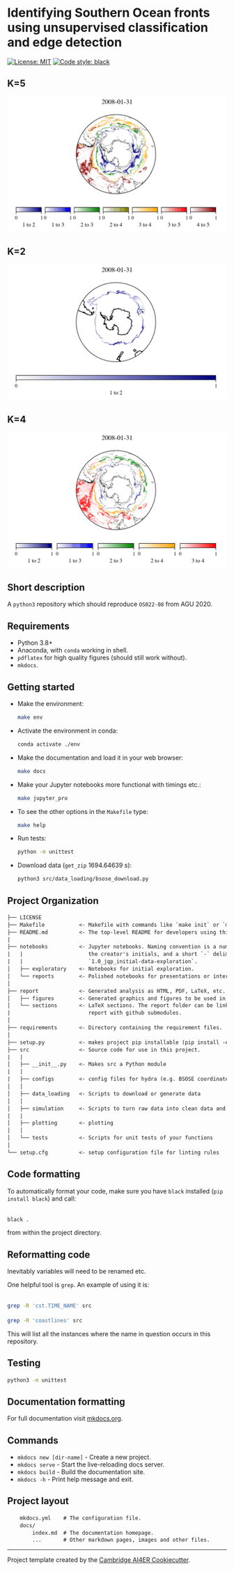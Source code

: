 # Identifying Southern Ocean fronts using unsupervised classification and edge detection

 [![License: MIT](https://img.shields.io/badge/License-MIT-blue.svg)](https://opensource.org/licenses/MIT)
 <a href="https://github.com/psf/black"><img alt="Code style: black" src="https://img.shields.io/badge/code%20style-black-000000.svg"></a>

## K=5

![I metric for K=5](gifs/boundaries-k5.gif)

## K=2

![I metric for K=2](gifs/boundaries-k2.gif)

## K=4

![I metric for K=4](gifs/boundaries-k4.gif)

## Short description

A `python3` repository which should reproduce `OS022-08` from AGU 2020.

## Requirements

- Python 3.8+
- Anaconda, with `conda` working in shell.
- `pdflatex` for high quality figures (should still work without).
- `mkdocs`.

## Getting started

- Make the environment:

    ```bash
    make env
    ```

- Activate the environment in conda:

     ```bash
     conda activate ./env
     ```

- Make the documentation and load it in your web browser:

    ```bash
    make docs
    ```

- Make your Jupyter notebooks more functional with timings etc.:

    ```bash
    make jupyter_pro
    ```

- To see the other options in the `Makefile` type:

    ```bash
    make help
    ```

- Run tests:

   ```bash
   python -m unittest
   ```

- Download data (`get_zip`  1694.64639 s):

   ```bash
   python3 src/data_loading/bsose_download.py
   ```

## Project Organization

```txt
├── LICENSE
├── Makefile           <- Makefile with commands like `make init` or `make lint-requirements`
├── README.md          <- The top-level README for developers using this project.
|
├── notebooks          <- Jupyter notebooks. Naming convention is a number (for ordering),
|   |                     the creator's initials, and a short `-` delimited description, e.g.
|   |                     `1.0_jqp_initial-data-exploration`.
│   ├── exploratory    <- Notebooks for initial exploration.
│   └── reports        <- Polished notebooks for presentations or intermediate results.
│
├── report             <- Generated analysis as HTML, PDF, LaTeX, etc.
│   ├── figures        <- Generated graphics and figures to be used in reporting
│   └── sections       <- LaTeX sections. The report folder can be linked to your overleaf
|                         report with github submodules.
│
├── requirements       <- Directory containing the requirement files.
│
├── setup.py           <- makes project pip installable (pip install -e .) so src can be imported
├── src                <- Source code for use in this project.
|   |
│   ├── __init__.py    <- Makes src a Python module
|   |
|   ├── configs        <- config files for hydra (e.g. BSOSE coordinates)
│   │
│   ├── data_loading   <- Scripts to download or generate data
│   │
│   ├── simulation     <- Scripts to turn raw data into clean data and features for modeling
|   |
│   ├── plotting       <- plotting
│   │
│   └── tests          <- Scripts for unit tests of your functions
│
└── setup.cfg          <- setup configuration file for linting rules
```

## Code formatting

To automatically format your code, make sure you
have `black` installed (`pip install black`) and call:

```bash

black . 
```

from within the project directory.

## Reformatting code

Inevitably variables will need to be renamed etc.

One helpful tool is `grep`. An example of using it is:

```bash

grep -R 'cst.TIME_NAME' src

grep -R 'coastlines' src
```

This will list all the instances where the name in question occurs in this repository.

## Testing

```bash
python3 -m unittest
```

## Documentation formatting

For full documentation visit [mkdocs.org](https://www.mkdocs.org).

## Commands

- `mkdocs new [dir-name]` - Create a new project.
- `mkdocs serve` - Start the live-reloading docs server.
- `mkdocs build` - Build the documentation site.
- `mkdocs -h` - Print help message and exit.

## Project layout

```txt
    mkdocs.yml    # The configuration file.
    docs/
        index.md  # The documentation homepage.
        ...       # Other markdown pages, images and other files.
```

---

Project template created by the
[Cambridge AI4ER Cookiecutter](https://github.com/ai4er-cdt/ai4er-cookiecutter).
